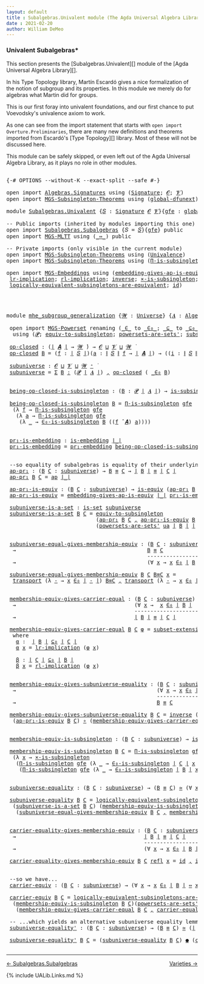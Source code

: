```yaml
---
layout: default
title : Subalgebras.Univalent module (The Agda Universal Algebra Library)
date : 2021-02-20
author: William DeMeo
---
```


### <a id="univalent-subalgebras">Univalent Subalgebras*</a>

This section presents the [Subalgebras.Univalent][] module of the [Agda Universal Algebra Library][].

In his Type Topology library, Martín Escardó gives a nice formalization of the notion of subgroup and its properties.  In this module we merely do for algebras what Martin did for groups.


This is our first foray into univalent foundations, and our first chance to put Voevodsky's univalence axiom to work.

As one can see from the import statement that starts with `open import Overture.Preliminaries`, there are many new definitions and theorems imported from Escardó's [Type Topology][] library.  Most of these will not be discussed here.

This module can be safely skipped, or even left out of the Agda Universal Algebra Library, as it plays no role in other modules.


<pre class="Agda">

<a id="994" class="Symbol">{-#</a> <a id="998" class="Keyword">OPTIONS</a> <a id="1006" class="Pragma">--without-K</a> <a id="1018" class="Pragma">--exact-split</a> <a id="1032" class="Pragma">--safe</a> <a id="1039" class="Symbol">#-}</a>

<a id="1044" class="Keyword">open</a> <a id="1049" class="Keyword">import</a> <a id="1056" href="Algebras.Signatures.html" class="Module">Algebras.Signatures</a> <a id="1076" class="Keyword">using</a> <a id="1082" class="Symbol">(</a><a id="1083" href="Algebras.Signatures.html#1239" class="Function">Signature</a><a id="1092" class="Symbol">;</a> <a id="1094" href="Overture.Preliminaries.html#6850" class="Generalizable">𝓞</a><a id="1095" class="Symbol">;</a> <a id="1097" href="Universes.html#262" class="Generalizable">𝓥</a><a id="1098" class="Symbol">)</a>
<a id="1100" class="Keyword">open</a> <a id="1105" class="Keyword">import</a> <a id="1112" href="MGS-Subsingleton-Theorems.html" class="Module">MGS-Subsingleton-Theorems</a> <a id="1138" class="Keyword">using</a> <a id="1144" class="Symbol">(</a><a id="1145" href="MGS-Subsingleton-Theorems.html#3468" class="Function">global-dfunext</a><a id="1159" class="Symbol">)</a>

<a id="1162" class="Keyword">module</a> <a id="1169" href="Subalgebras.Univalent.html" class="Module">Subalgebras.Univalent</a> <a id="1191" class="Symbol">{</a><a id="1192" href="Subalgebras.Univalent.html#1192" class="Bound">𝑆</a> <a id="1194" class="Symbol">:</a> <a id="1196" href="Algebras.Signatures.html#1239" class="Function">Signature</a> <a id="1206" href="Overture.Preliminaries.html#6850" class="Generalizable">𝓞</a> <a id="1208" href="Universes.html#262" class="Generalizable">𝓥</a><a id="1209" class="Symbol">}{</a><a id="1211" href="Subalgebras.Univalent.html#1211" class="Bound">gfe</a> <a id="1215" class="Symbol">:</a> <a id="1217" href="MGS-Subsingleton-Theorems.html#3468" class="Function">global-dfunext</a><a id="1231" class="Symbol">}</a> <a id="1233" class="Keyword">where</a>

<a id="1240" class="Comment">-- Public imports (inherited by modules importing this one)</a>
<a id="1300" class="Keyword">open</a> <a id="1305" class="Keyword">import</a> <a id="1312" href="Subalgebras.Subalgebras.html" class="Module">Subalgebras.Subalgebras</a> <a id="1336" class="Symbol">{</a><a id="1337" class="Argument">𝑆</a> <a id="1339" class="Symbol">=</a> <a id="1341" href="Subalgebras.Univalent.html#1192" class="Bound">𝑆</a><a id="1342" class="Symbol">}{</a><a id="1344" href="Subalgebras.Univalent.html#1211" class="Bound">gfe</a><a id="1347" class="Symbol">}</a> <a id="1349" class="Keyword">public</a>
<a id="1356" class="Keyword">open</a> <a id="1361" class="Keyword">import</a> <a id="1368" href="MGS-MLTT.html" class="Module">MGS-MLTT</a> <a id="1377" class="Keyword">using</a> <a id="1383" class="Symbol">(</a><a id="1384" href="MGS-MLTT.html#7080" class="Function Operator">_⇔_</a><a id="1387" class="Symbol">)</a> <a id="1389" class="Keyword">public</a>

<a id="1397" class="Comment">-- Private imports (only visible in the current module)</a>
<a id="1453" class="Keyword">open</a> <a id="1458" class="Keyword">import</a> <a id="1465" href="MGS-Subsingleton-Theorems.html" class="Module">MGS-Subsingleton-Theorems</a> <a id="1491" class="Keyword">using</a> <a id="1497" class="Symbol">(</a><a id="1498" href="MGS-Subsingleton-Theorems.html#2964" class="Function">Univalence</a><a id="1508" class="Symbol">)</a>
<a id="1510" class="Keyword">open</a> <a id="1515" class="Keyword">import</a> <a id="1522" href="MGS-Subsingleton-Theorems.html" class="Module">MGS-Subsingleton-Theorems</a> <a id="1548" class="Keyword">using</a> <a id="1554" class="Symbol">(</a><a id="1555" href="MGS-Subsingleton-Theorems.html#393" class="Function">Π-is-subsingleton</a><a id="1572" class="Symbol">)</a>

<a id="1575" class="Keyword">open</a> <a id="1580" class="Keyword">import</a> <a id="1587" href="MGS-Embeddings.html" class="Module">MGS-Embeddings</a> <a id="1602" class="Keyword">using</a> <a id="1608" class="Symbol">(</a><a id="1609" href="MGS-Embeddings.html#3808" class="Function">embedding-gives-ap-is-equiv</a><a id="1636" class="Symbol">;</a> <a id="1638" href="MGS-Embeddings.html#1089" class="Function">pr₁-embedding</a><a id="1651" class="Symbol">;</a>
 <a id="1654" href="MGS-MLTT.html#7133" class="Function">lr-implication</a><a id="1668" class="Symbol">;</a> <a id="1670" href="MGS-MLTT.html#7214" class="Function">rl-implication</a><a id="1684" class="Symbol">;</a> <a id="1686" href="MGS-Equivalences.html#979" class="Function">inverse</a><a id="1693" class="Symbol">;</a> <a id="1695" href="MGS-Solved-Exercises.html#6381" class="Function">×-is-subsingleton</a><a id="1712" class="Symbol">;</a> <a id="1714" href="MGS-Equivalences.html#5035" class="Function Operator">_≃_</a><a id="1717" class="Symbol">;</a> <a id="1719" href="MGS-Equivalences.html#6164" class="Function Operator">_●_</a><a id="1722" class="Symbol">;</a>
 <a id="1725" href="MGS-Solved-Exercises.html#5136" class="Function">logically-equivalent-subsingletons-are-equivalent</a><a id="1774" class="Symbol">;</a> <a id="1776" href="MGS-MLTT.html#3744" class="Function">id</a><a id="1778" class="Symbol">)</a>




<a id="1784" class="Keyword">module</a> <a id="mhe_subgroup_generalization"></a><a id="1791" href="Subalgebras.Univalent.html#1791" class="Module Operator">mhe_subgroup_generalization</a> <a id="1819" class="Symbol">{</a><a id="1820" href="Subalgebras.Univalent.html#1820" class="Bound">𝓦</a> <a id="1822" class="Symbol">:</a> <a id="1824" href="Agda.Primitive.html#423" class="Function">Universe</a><a id="1832" class="Symbol">}</a> <a id="1834" class="Symbol">{</a><a id="1835" href="Subalgebras.Univalent.html#1835" class="Bound">𝑨</a> <a id="1837" class="Symbol">:</a> <a id="1839" href="Algebras.Algebras.html#674" class="Function">Algebra</a> <a id="1847" href="Subalgebras.Univalent.html#1820" class="Bound">𝓦</a> <a id="1849" href="Subalgebras.Univalent.html#1192" class="Bound">𝑆</a><a id="1850" class="Symbol">}</a> <a id="1852" class="Symbol">(</a><a id="1853" href="Subalgebras.Univalent.html#1853" class="Bound">ua</a> <a id="1856" class="Symbol">:</a> <a id="1858" href="MGS-Subsingleton-Theorems.html#2964" class="Function">Univalence</a><a id="1868" class="Symbol">)</a> <a id="1870" class="Keyword">where</a>

 <a id="1878" class="Keyword">open</a> <a id="1883" class="Keyword">import</a> <a id="1890" href="MGS-Powerset.html" class="Module">MGS-Powerset</a> <a id="1903" class="Keyword">renaming</a> <a id="1912" class="Symbol">(</a><a id="1913" href="MGS-Powerset.html#4924" class="Function Operator">_∈_</a> <a id="1917" class="Symbol">to</a> <a id="_∈_"></a><a id="1920" href="Subalgebras.Univalent.html#1920" class="Function Operator">_∈₀_</a><a id="1924" class="Symbol">;</a> <a id="1926" href="MGS-Powerset.html#4976" class="Function Operator">_⊆_</a> <a id="1930" class="Symbol">to</a> <a id="_⊆_"></a><a id="1933" href="Subalgebras.Univalent.html#1933" class="Function Operator">_⊆₀_</a><a id="1937" class="Symbol">;</a> <a id="1939" href="MGS-Powerset.html#5040" class="Function">∈-is-subsingleton</a> <a id="1957" class="Symbol">to</a> <a id="∈-is-subsingleton"></a><a id="1960" href="Subalgebras.Univalent.html#1960" class="Function">∈₀-is-subsingleton</a><a id="1978" class="Symbol">)</a>
  <a id="1982" class="Keyword">using</a> <a id="1988" class="Symbol">(</a><a id="1989" href="MGS-Powerset.html#4551" class="Function">𝓟</a><a id="1990" class="Symbol">;</a> <a id="1992" href="MGS-Solved-Exercises.html#1652" class="Function">equiv-to-subsingleton</a><a id="2013" class="Symbol">;</a> <a id="2015" href="MGS-Powerset.html#4586" class="Function">powersets-are-sets&#39;</a><a id="2034" class="Symbol">;</a> <a id="2036" href="MGS-Powerset.html#6079" class="Function">subset-extensionality&#39;</a><a id="2058" class="Symbol">;</a> <a id="2060" href="MGS-Powerset.html#382" class="Function">propext</a><a id="2067" class="Symbol">;</a> <a id="2069" href="MGS-Powerset.html#2957" class="Function Operator">_holds</a><a id="2075" class="Symbol">;</a> <a id="2077" href="MGS-Powerset.html#2893" class="Function">Ω</a><a id="2078" class="Symbol">)</a>

 <a id="mhe_subgroup_generalization.op-closed"></a><a id="2082" href="Subalgebras.Univalent.html#2082" class="Function">op-closed</a> <a id="2092" class="Symbol">:</a> <a id="2094" class="Symbol">(</a><a id="2095" href="Overture.Preliminaries.html#12402" class="Function Operator">∣</a> <a id="2097" href="Subalgebras.Univalent.html#1835" class="Bound">𝑨</a> <a id="2099" href="Overture.Preliminaries.html#12402" class="Function Operator">∣</a> <a id="2101" class="Symbol">→</a> <a id="2103" href="Subalgebras.Univalent.html#1820" class="Bound">𝓦</a> <a id="2105" href="Universes.html#403" class="Function Operator">̇</a><a id="2106" class="Symbol">)</a> <a id="2108" class="Symbol">→</a> <a id="2110" href="Subalgebras.Univalent.html#1206" class="Bound">𝓞</a> <a id="2112" href="Agda.Primitive.html#636" class="Function Operator">⊔</a> <a id="2114" href="Subalgebras.Univalent.html#1208" class="Bound">𝓥</a> <a id="2116" href="Agda.Primitive.html#636" class="Function Operator">⊔</a> <a id="2118" href="Subalgebras.Univalent.html#1820" class="Bound">𝓦</a> <a id="2120" href="Universes.html#403" class="Function Operator">̇</a>
 <a id="2123" href="Subalgebras.Univalent.html#2082" class="Function">op-closed</a> <a id="2133" href="Subalgebras.Univalent.html#2133" class="Bound">B</a> <a id="2135" class="Symbol">=</a> <a id="2137" class="Symbol">(</a><a id="2138" href="Subalgebras.Univalent.html#2138" class="Bound">f</a> <a id="2140" class="Symbol">:</a> <a id="2142" href="Overture.Preliminaries.html#12402" class="Function Operator">∣</a> <a id="2144" href="Subalgebras.Univalent.html#1192" class="Bound">𝑆</a> <a id="2146" href="Overture.Preliminaries.html#12402" class="Function Operator">∣</a><a id="2147" class="Symbol">)(</a><a id="2149" href="Subalgebras.Univalent.html#2149" class="Bound">a</a> <a id="2151" class="Symbol">:</a> <a id="2153" href="Overture.Preliminaries.html#12454" class="Function Operator">∥</a> <a id="2155" href="Subalgebras.Univalent.html#1192" class="Bound">𝑆</a> <a id="2157" href="Overture.Preliminaries.html#12454" class="Function Operator">∥</a> <a id="2159" href="Subalgebras.Univalent.html#2138" class="Bound">f</a> <a id="2161" class="Symbol">→</a> <a id="2163" href="Overture.Preliminaries.html#12402" class="Function Operator">∣</a> <a id="2165" href="Subalgebras.Univalent.html#1835" class="Bound">𝑨</a> <a id="2167" href="Overture.Preliminaries.html#12402" class="Function Operator">∣</a><a id="2168" class="Symbol">)</a> <a id="2170" class="Symbol">→</a> <a id="2172" class="Symbol">((</a><a id="2174" href="Subalgebras.Univalent.html#2174" class="Bound">i</a> <a id="2176" class="Symbol">:</a> <a id="2178" href="Overture.Preliminaries.html#12454" class="Function Operator">∥</a> <a id="2180" href="Subalgebras.Univalent.html#1192" class="Bound">𝑆</a> <a id="2182" href="Overture.Preliminaries.html#12454" class="Function Operator">∥</a> <a id="2184" href="Subalgebras.Univalent.html#2138" class="Bound">f</a><a id="2185" class="Symbol">)</a> <a id="2187" class="Symbol">→</a> <a id="2189" href="Subalgebras.Univalent.html#2133" class="Bound">B</a> <a id="2191" class="Symbol">(</a><a id="2192" href="Subalgebras.Univalent.html#2149" class="Bound">a</a> <a id="2194" href="Subalgebras.Univalent.html#2174" class="Bound">i</a><a id="2195" class="Symbol">))</a> <a id="2198" class="Symbol">→</a> <a id="2200" href="Subalgebras.Univalent.html#2133" class="Bound">B</a> <a id="2202" class="Symbol">((</a><a id="2204" href="Subalgebras.Univalent.html#2138" class="Bound">f</a> <a id="2206" href="Algebras.Algebras.html#2989" class="Function Operator">̂</a> <a id="2208" href="Subalgebras.Univalent.html#1835" class="Bound">𝑨</a><a id="2209" class="Symbol">)</a> <a id="2211" href="Subalgebras.Univalent.html#2149" class="Bound">a</a><a id="2212" class="Symbol">)</a>

 <a id="mhe_subgroup_generalization.subuniverse"></a><a id="2216" href="Subalgebras.Univalent.html#2216" class="Function">subuniverse</a> <a id="2228" class="Symbol">:</a> <a id="2230" href="Subalgebras.Univalent.html#1206" class="Bound">𝓞</a> <a id="2232" href="Agda.Primitive.html#636" class="Function Operator">⊔</a> <a id="2234" href="Subalgebras.Univalent.html#1208" class="Bound">𝓥</a> <a id="2236" href="Agda.Primitive.html#636" class="Function Operator">⊔</a> <a id="2238" href="Subalgebras.Univalent.html#1820" class="Bound">𝓦</a> <a id="2240" href="Agda.Primitive.html#606" class="Function Operator">⁺</a> <a id="2242" href="Universes.html#403" class="Function Operator">̇</a>
 <a id="2245" href="Subalgebras.Univalent.html#2216" class="Function">subuniverse</a> <a id="2257" class="Symbol">=</a> <a id="2259" href="MGS-MLTT.html#3074" class="Function">Σ</a> <a id="2261" href="Subalgebras.Univalent.html#2261" class="Bound">B</a> <a id="2263" href="MGS-MLTT.html#3074" class="Function">꞉</a> <a id="2265" class="Symbol">(</a><a id="2266" href="MGS-Powerset.html#4551" class="Function">𝓟</a> <a id="2268" href="Overture.Preliminaries.html#12402" class="Function Operator">∣</a> <a id="2270" href="Subalgebras.Univalent.html#1835" class="Bound">𝑨</a> <a id="2272" href="Overture.Preliminaries.html#12402" class="Function Operator">∣</a><a id="2273" class="Symbol">)</a> <a id="2275" href="MGS-MLTT.html#3074" class="Function">,</a> <a id="2277" href="Subalgebras.Univalent.html#2082" class="Function">op-closed</a> <a id="2287" class="Symbol">(</a> <a id="2289" href="Subalgebras.Univalent.html#1920" class="Function Operator">_∈₀</a> <a id="2293" href="Subalgebras.Univalent.html#2261" class="Bound">B</a><a id="2294" class="Symbol">)</a>


 <a id="mhe_subgroup_generalization.being-op-closed-is-subsingleton"></a><a id="2299" href="Subalgebras.Univalent.html#2299" class="Function">being-op-closed-is-subsingleton</a> <a id="2331" class="Symbol">:</a> <a id="2333" class="Symbol">(</a><a id="2334" href="Subalgebras.Univalent.html#2334" class="Bound">B</a> <a id="2336" class="Symbol">:</a> <a id="2338" href="MGS-Powerset.html#4551" class="Function">𝓟</a> <a id="2340" href="Overture.Preliminaries.html#12402" class="Function Operator">∣</a> <a id="2342" href="Subalgebras.Univalent.html#1835" class="Bound">𝑨</a> <a id="2344" href="Overture.Preliminaries.html#12402" class="Function Operator">∣</a><a id="2345" class="Symbol">)</a> <a id="2347" class="Symbol">→</a> <a id="2349" href="MGS-Basic-UF.html#743" class="Function">is-subsingleton</a> <a id="2365" class="Symbol">(</a><a id="2366" href="Subalgebras.Univalent.html#2082" class="Function">op-closed</a> <a id="2376" class="Symbol">(</a> <a id="2378" href="Subalgebras.Univalent.html#1920" class="Function Operator">_∈₀</a> <a id="2382" href="Subalgebras.Univalent.html#2334" class="Bound">B</a> <a id="2384" class="Symbol">))</a>

 <a id="2389" href="Subalgebras.Univalent.html#2299" class="Function">being-op-closed-is-subsingleton</a> <a id="2421" href="Subalgebras.Univalent.html#2421" class="Bound">B</a> <a id="2423" class="Symbol">=</a> <a id="2425" href="MGS-Subsingleton-Theorems.html#393" class="Function">Π-is-subsingleton</a> <a id="2443" href="Subalgebras.Univalent.html#1211" class="Bound">gfe</a>
  <a id="2449" class="Symbol">(λ</a> <a id="2452" href="Subalgebras.Univalent.html#2452" class="Bound">f</a> <a id="2454" class="Symbol">→</a> <a id="2456" href="MGS-Subsingleton-Theorems.html#393" class="Function">Π-is-subsingleton</a> <a id="2474" href="Subalgebras.Univalent.html#1211" class="Bound">gfe</a>
   <a id="2481" class="Symbol">(λ</a> <a id="2484" href="Subalgebras.Univalent.html#2484" class="Bound">a</a> <a id="2486" class="Symbol">→</a> <a id="2488" href="MGS-Subsingleton-Theorems.html#393" class="Function">Π-is-subsingleton</a> <a id="2506" href="Subalgebras.Univalent.html#1211" class="Bound">gfe</a>
    <a id="2514" class="Symbol">(λ</a> <a id="2517" href="Subalgebras.Univalent.html#2517" class="Bound">_</a> <a id="2519" class="Symbol">→</a> <a id="2521" href="Subalgebras.Univalent.html#1960" class="Function">∈₀-is-subsingleton</a> <a id="2540" href="Subalgebras.Univalent.html#2421" class="Bound">B</a> <a id="2542" class="Symbol">((</a><a id="2544" href="Subalgebras.Univalent.html#2452" class="Bound">f</a> <a id="2546" href="Algebras.Algebras.html#2989" class="Function Operator">̂</a> <a id="2548" href="Subalgebras.Univalent.html#1835" class="Bound">𝑨</a><a id="2549" class="Symbol">)</a> <a id="2551" href="Subalgebras.Univalent.html#2484" class="Bound">a</a><a id="2552" class="Symbol">))))</a>


 <a id="mhe_subgroup_generalization.pr₁-is-embedding"></a><a id="2560" href="Subalgebras.Univalent.html#2560" class="Function">pr₁-is-embedding</a> <a id="2577" class="Symbol">:</a> <a id="2579" href="MGS-Embeddings.html#384" class="Function">is-embedding</a> <a id="2592" href="Overture.Preliminaries.html#12402" class="Function Operator">∣_∣</a>
 <a id="2597" href="Subalgebras.Univalent.html#2560" class="Function">pr₁-is-embedding</a> <a id="2614" class="Symbol">=</a> <a id="2616" href="MGS-Embeddings.html#1089" class="Function">pr₁-embedding</a> <a id="2630" href="Subalgebras.Univalent.html#2299" class="Function">being-op-closed-is-subsingleton</a>


 <a id="2665" class="Comment">--so equality of subalgebras is equality of their underlying subsets in the powerset:</a>
 <a id="mhe_subgroup_generalization.ap-pr₁"></a><a id="2752" href="Subalgebras.Univalent.html#2752" class="Function">ap-pr₁</a> <a id="2759" class="Symbol">:</a> <a id="2761" class="Symbol">(</a><a id="2762" href="Subalgebras.Univalent.html#2762" class="Bound">B</a> <a id="2764" href="Subalgebras.Univalent.html#2764" class="Bound">C</a> <a id="2766" class="Symbol">:</a> <a id="2768" href="Subalgebras.Univalent.html#2216" class="Function">subuniverse</a><a id="2779" class="Symbol">)</a> <a id="2781" class="Symbol">→</a> <a id="2783" href="Subalgebras.Univalent.html#2762" class="Bound">B</a> <a id="2785" href="Overture.Equality.html#2389" class="Datatype Operator">≡</a> <a id="2787" href="Subalgebras.Univalent.html#2764" class="Bound">C</a> <a id="2789" class="Symbol">→</a> <a id="2791" href="Overture.Preliminaries.html#12402" class="Function Operator">∣</a> <a id="2793" href="Subalgebras.Univalent.html#2762" class="Bound">B</a> <a id="2795" href="Overture.Preliminaries.html#12402" class="Function Operator">∣</a> <a id="2797" href="Overture.Equality.html#2389" class="Datatype Operator">≡</a> <a id="2799" href="Overture.Preliminaries.html#12402" class="Function Operator">∣</a> <a id="2801" href="Subalgebras.Univalent.html#2764" class="Bound">C</a> <a id="2803" href="Overture.Preliminaries.html#12402" class="Function Operator">∣</a>
 <a id="2806" href="Subalgebras.Univalent.html#2752" class="Function">ap-pr₁</a> <a id="2813" href="Subalgebras.Univalent.html#2813" class="Bound">B</a> <a id="2815" href="Subalgebras.Univalent.html#2815" class="Bound">C</a> <a id="2817" class="Symbol">=</a> <a id="2819" href="MGS-MLTT.html#6613" class="Function">ap</a> <a id="2822" href="Overture.Preliminaries.html#12402" class="Function Operator">∣_∣</a>

 <a id="mhe_subgroup_generalization.ap-pr₁-is-equiv"></a><a id="2828" href="Subalgebras.Univalent.html#2828" class="Function">ap-pr₁-is-equiv</a> <a id="2844" class="Symbol">:</a> <a id="2846" class="Symbol">(</a><a id="2847" href="Subalgebras.Univalent.html#2847" class="Bound">B</a> <a id="2849" href="Subalgebras.Univalent.html#2849" class="Bound">C</a> <a id="2851" class="Symbol">:</a> <a id="2853" href="Subalgebras.Univalent.html#2216" class="Function">subuniverse</a><a id="2864" class="Symbol">)</a> <a id="2866" class="Symbol">→</a> <a id="2868" href="MGS-Equivalences.html#868" class="Function">is-equiv</a> <a id="2877" class="Symbol">(</a><a id="2878" href="Subalgebras.Univalent.html#2752" class="Function">ap-pr₁</a> <a id="2885" href="Subalgebras.Univalent.html#2847" class="Bound">B</a> <a id="2887" href="Subalgebras.Univalent.html#2849" class="Bound">C</a><a id="2888" class="Symbol">)</a>
 <a id="2891" href="Subalgebras.Univalent.html#2828" class="Function">ap-pr₁-is-equiv</a> <a id="2907" class="Symbol">=</a> <a id="2909" href="MGS-Embeddings.html#3808" class="Function">embedding-gives-ap-is-equiv</a> <a id="2937" href="Overture.Preliminaries.html#12402" class="Function Operator">∣_∣</a> <a id="2941" href="Subalgebras.Univalent.html#2560" class="Function">pr₁-is-embedding</a>

 <a id="mhe_subgroup_generalization.subuniverse-is-a-set"></a><a id="2960" href="Subalgebras.Univalent.html#2960" class="Function">subuniverse-is-a-set</a> <a id="2981" class="Symbol">:</a> <a id="2983" href="MGS-Basic-UF.html#1929" class="Function">is-set</a> <a id="2990" href="Subalgebras.Univalent.html#2216" class="Function">subuniverse</a>
 <a id="3003" href="Subalgebras.Univalent.html#2960" class="Function">subuniverse-is-a-set</a> <a id="3024" href="Subalgebras.Univalent.html#3024" class="Bound">B</a> <a id="3026" href="Subalgebras.Univalent.html#3026" class="Bound">C</a> <a id="3028" class="Symbol">=</a> <a id="3030" href="MGS-Solved-Exercises.html#1652" class="Function">equiv-to-subsingleton</a>
                            <a id="3080" class="Symbol">(</a><a id="3081" href="Subalgebras.Univalent.html#2752" class="Function">ap-pr₁</a> <a id="3088" href="Subalgebras.Univalent.html#3024" class="Bound">B</a> <a id="3090" href="Subalgebras.Univalent.html#3026" class="Bound">C</a> <a id="3092" href="Overture.Preliminaries.html#11706" class="InductiveConstructor Operator">,</a> <a id="3094" href="Subalgebras.Univalent.html#2828" class="Function">ap-pr₁-is-equiv</a> <a id="3110" href="Subalgebras.Univalent.html#3024" class="Bound">B</a> <a id="3112" href="Subalgebras.Univalent.html#3026" class="Bound">C</a><a id="3113" class="Symbol">)</a>
                            <a id="3143" class="Symbol">(</a><a id="3144" href="MGS-Powerset.html#4586" class="Function">powersets-are-sets&#39;</a> <a id="3164" href="Subalgebras.Univalent.html#1853" class="Bound">ua</a> <a id="3167" href="Overture.Preliminaries.html#12402" class="Function Operator">∣</a> <a id="3169" href="Subalgebras.Univalent.html#3024" class="Bound">B</a> <a id="3171" href="Overture.Preliminaries.html#12402" class="Function Operator">∣</a> <a id="3173" href="Overture.Preliminaries.html#12402" class="Function Operator">∣</a> <a id="3175" href="Subalgebras.Univalent.html#3026" class="Bound">C</a> <a id="3177" href="Overture.Preliminaries.html#12402" class="Function Operator">∣</a><a id="3178" class="Symbol">)</a>


 <a id="mhe_subgroup_generalization.subuniverse-equal-gives-membership-equiv"></a><a id="3183" href="Subalgebras.Univalent.html#3183" class="Function">subuniverse-equal-gives-membership-equiv</a> <a id="3224" class="Symbol">:</a> <a id="3226" class="Symbol">(</a><a id="3227" href="Subalgebras.Univalent.html#3227" class="Bound">B</a> <a id="3229" href="Subalgebras.Univalent.html#3229" class="Bound">C</a> <a id="3231" class="Symbol">:</a> <a id="3233" href="Subalgebras.Univalent.html#2216" class="Function">subuniverse</a><a id="3244" class="Symbol">)</a>
  <a id="3248" class="Symbol">→</a>                                         <a id="3290" href="Subalgebras.Univalent.html#3227" class="Bound">B</a> <a id="3292" href="Overture.Equality.html#2389" class="Datatype Operator">≡</a> <a id="3294" href="Subalgebras.Univalent.html#3229" class="Bound">C</a>
                                            <a id="3340" class="Comment">---------------------</a>
  <a id="3364" class="Symbol">→</a>                                         <a id="3406" class="Symbol">(∀</a> <a id="3409" href="Subalgebras.Univalent.html#3409" class="Bound">x</a> <a id="3411" class="Symbol">→</a> <a id="3413" href="Subalgebras.Univalent.html#3409" class="Bound">x</a> <a id="3415" href="Subalgebras.Univalent.html#1920" class="Function Operator">∈₀</a> <a id="3418" href="Overture.Preliminaries.html#12402" class="Function Operator">∣</a> <a id="3420" href="Subalgebras.Univalent.html#3227" class="Bound">B</a> <a id="3422" href="Overture.Preliminaries.html#12402" class="Function Operator">∣</a> <a id="3424" href="MGS-MLTT.html#7080" class="Function Operator">⇔</a> <a id="3426" href="Subalgebras.Univalent.html#3409" class="Bound">x</a> <a id="3428" href="Subalgebras.Univalent.html#1920" class="Function Operator">∈₀</a> <a id="3431" href="Overture.Preliminaries.html#12402" class="Function Operator">∣</a> <a id="3433" href="Subalgebras.Univalent.html#3229" class="Bound">C</a> <a id="3435" href="Overture.Preliminaries.html#12402" class="Function Operator">∣</a><a id="3436" class="Symbol">)</a>

 <a id="3440" href="Subalgebras.Univalent.html#3183" class="Function">subuniverse-equal-gives-membership-equiv</a> <a id="3481" href="Subalgebras.Univalent.html#3481" class="Bound">B</a> <a id="3483" href="Subalgebras.Univalent.html#3483" class="Bound">C</a> <a id="3485" href="Subalgebras.Univalent.html#3485" class="Bound">B≡C</a> <a id="3489" href="Subalgebras.Univalent.html#3489" class="Bound">x</a> <a id="3491" class="Symbol">=</a>
  <a id="3495" href="MGS-MLTT.html#4946" class="Function">transport</a> <a id="3505" class="Symbol">(λ</a> <a id="3508" href="Subalgebras.Univalent.html#3508" class="Bound">-</a> <a id="3510" class="Symbol">→</a> <a id="3512" href="Subalgebras.Univalent.html#3489" class="Bound">x</a> <a id="3514" href="Subalgebras.Univalent.html#1920" class="Function Operator">∈₀</a> <a id="3517" href="Overture.Preliminaries.html#12402" class="Function Operator">∣</a> <a id="3519" href="Subalgebras.Univalent.html#3508" class="Bound">-</a> <a id="3521" href="Overture.Preliminaries.html#12402" class="Function Operator">∣</a><a id="3522" class="Symbol">)</a> <a id="3524" href="Subalgebras.Univalent.html#3485" class="Bound">B≡C</a> <a id="3528" href="Overture.Preliminaries.html#11706" class="InductiveConstructor Operator">,</a> <a id="3530" href="MGS-MLTT.html#4946" class="Function">transport</a> <a id="3540" class="Symbol">(λ</a> <a id="3543" href="Subalgebras.Univalent.html#3543" class="Bound">-</a> <a id="3545" class="Symbol">→</a> <a id="3547" href="Subalgebras.Univalent.html#3489" class="Bound">x</a> <a id="3549" href="Subalgebras.Univalent.html#1920" class="Function Operator">∈₀</a> <a id="3552" href="Overture.Preliminaries.html#12402" class="Function Operator">∣</a> <a id="3554" href="Subalgebras.Univalent.html#3543" class="Bound">-</a> <a id="3556" href="Overture.Preliminaries.html#12402" class="Function Operator">∣</a> <a id="3558" class="Symbol">)</a> <a id="3560" class="Symbol">(</a> <a id="3562" href="Subalgebras.Univalent.html#3485" class="Bound">B≡C</a> <a id="3566" href="MGS-MLTT.html#6125" class="Function Operator">⁻¹</a> <a id="3569" class="Symbol">)</a>


 <a id="mhe_subgroup_generalization.membership-equiv-gives-carrier-equal"></a><a id="3574" href="Subalgebras.Univalent.html#3574" class="Function">membership-equiv-gives-carrier-equal</a> <a id="3611" class="Symbol">:</a> <a id="3613" class="Symbol">(</a><a id="3614" href="Subalgebras.Univalent.html#3614" class="Bound">B</a> <a id="3616" href="Subalgebras.Univalent.html#3616" class="Bound">C</a> <a id="3618" class="Symbol">:</a> <a id="3620" href="Subalgebras.Univalent.html#2216" class="Function">subuniverse</a><a id="3631" class="Symbol">)</a>
  <a id="3635" class="Symbol">→</a>                                     <a id="3673" class="Symbol">(∀</a> <a id="3676" href="Subalgebras.Univalent.html#3676" class="Bound">x</a> <a id="3678" class="Symbol">→</a>  <a id="3681" href="Subalgebras.Univalent.html#3676" class="Bound">x</a> <a id="3683" href="Subalgebras.Univalent.html#1920" class="Function Operator">∈₀</a> <a id="3686" href="Overture.Preliminaries.html#12402" class="Function Operator">∣</a> <a id="3688" href="Subalgebras.Univalent.html#3614" class="Bound">B</a> <a id="3690" href="Overture.Preliminaries.html#12402" class="Function Operator">∣</a>  <a id="3693" href="MGS-MLTT.html#7080" class="Function Operator">⇔</a>  <a id="3696" href="Subalgebras.Univalent.html#3676" class="Bound">x</a> <a id="3698" href="Subalgebras.Univalent.html#1920" class="Function Operator">∈₀</a> <a id="3701" href="Overture.Preliminaries.html#12402" class="Function Operator">∣</a> <a id="3703" href="Subalgebras.Univalent.html#3616" class="Bound">C</a> <a id="3705" href="Overture.Preliminaries.html#12402" class="Function Operator">∣</a><a id="3706" class="Symbol">)</a>
                                        <a id="3748" class="Comment">--------------------------------</a>
  <a id="3783" class="Symbol">→</a>                                     <a id="3821" href="Overture.Preliminaries.html#12402" class="Function Operator">∣</a> <a id="3823" href="Subalgebras.Univalent.html#3614" class="Bound">B</a> <a id="3825" href="Overture.Preliminaries.html#12402" class="Function Operator">∣</a> <a id="3827" href="Overture.Equality.html#2389" class="Datatype Operator">≡</a> <a id="3829" href="Overture.Preliminaries.html#12402" class="Function Operator">∣</a> <a id="3831" href="Subalgebras.Univalent.html#3616" class="Bound">C</a> <a id="3833" href="Overture.Preliminaries.html#12402" class="Function Operator">∣</a>

 <a id="3837" href="Subalgebras.Univalent.html#3574" class="Function">membership-equiv-gives-carrier-equal</a> <a id="3874" href="Subalgebras.Univalent.html#3874" class="Bound">B</a> <a id="3876" href="Subalgebras.Univalent.html#3876" class="Bound">C</a> <a id="3878" href="Subalgebras.Univalent.html#3878" class="Bound">φ</a> <a id="3880" class="Symbol">=</a> <a id="3882" href="MGS-Powerset.html#6079" class="Function">subset-extensionality&#39;</a> <a id="3905" href="Subalgebras.Univalent.html#1853" class="Bound">ua</a> <a id="3908" href="Subalgebras.Univalent.html#3923" class="Function">α</a> <a id="3910" href="Subalgebras.Univalent.html#3977" class="Function">β</a>
  <a id="3914" class="Keyword">where</a>
   <a id="3923" href="Subalgebras.Univalent.html#3923" class="Function">α</a> <a id="3925" class="Symbol">:</a>  <a id="3928" href="Overture.Preliminaries.html#12402" class="Function Operator">∣</a> <a id="3930" href="Subalgebras.Univalent.html#3874" class="Bound">B</a> <a id="3932" href="Overture.Preliminaries.html#12402" class="Function Operator">∣</a> <a id="3934" href="Subalgebras.Univalent.html#1933" class="Function Operator">⊆₀</a> <a id="3937" href="Overture.Preliminaries.html#12402" class="Function Operator">∣</a> <a id="3939" href="Subalgebras.Univalent.html#3876" class="Bound">C</a> <a id="3941" href="Overture.Preliminaries.html#12402" class="Function Operator">∣</a>
   <a id="3946" href="Subalgebras.Univalent.html#3923" class="Function">α</a> <a id="3948" href="Subalgebras.Univalent.html#3948" class="Bound">x</a> <a id="3950" class="Symbol">=</a> <a id="3952" href="MGS-MLTT.html#7133" class="Function">lr-implication</a> <a id="3967" class="Symbol">(</a><a id="3968" href="Subalgebras.Univalent.html#3878" class="Bound">φ</a> <a id="3970" href="Subalgebras.Univalent.html#3948" class="Bound">x</a><a id="3971" class="Symbol">)</a>

   <a id="3977" href="Subalgebras.Univalent.html#3977" class="Function">β</a> <a id="3979" class="Symbol">:</a> <a id="3981" href="Overture.Preliminaries.html#12402" class="Function Operator">∣</a> <a id="3983" href="Subalgebras.Univalent.html#3876" class="Bound">C</a> <a id="3985" href="Overture.Preliminaries.html#12402" class="Function Operator">∣</a> <a id="3987" href="Subalgebras.Univalent.html#1933" class="Function Operator">⊆₀</a> <a id="3990" href="Overture.Preliminaries.html#12402" class="Function Operator">∣</a> <a id="3992" href="Subalgebras.Univalent.html#3874" class="Bound">B</a> <a id="3994" href="Overture.Preliminaries.html#12402" class="Function Operator">∣</a>
   <a id="3999" href="Subalgebras.Univalent.html#3977" class="Function">β</a> <a id="4001" href="Subalgebras.Univalent.html#4001" class="Bound">x</a> <a id="4003" class="Symbol">=</a> <a id="4005" href="MGS-MLTT.html#7214" class="Function">rl-implication</a> <a id="4020" class="Symbol">(</a><a id="4021" href="Subalgebras.Univalent.html#3878" class="Bound">φ</a> <a id="4023" href="Subalgebras.Univalent.html#4001" class="Bound">x</a><a id="4024" class="Symbol">)</a>


 <a id="mhe_subgroup_generalization.membership-equiv-gives-subuniverse-equality"></a><a id="4029" href="Subalgebras.Univalent.html#4029" class="Function">membership-equiv-gives-subuniverse-equality</a> <a id="4073" class="Symbol">:</a> <a id="4075" class="Symbol">(</a><a id="4076" href="Subalgebras.Univalent.html#4076" class="Bound">B</a> <a id="4078" href="Subalgebras.Univalent.html#4078" class="Bound">C</a> <a id="4080" class="Symbol">:</a> <a id="4082" href="Subalgebras.Univalent.html#2216" class="Function">subuniverse</a><a id="4093" class="Symbol">)</a>
  <a id="4097" class="Symbol">→</a>                                            <a id="4142" class="Symbol">(∀</a> <a id="4145" href="Subalgebras.Univalent.html#4145" class="Bound">x</a> <a id="4147" class="Symbol">→</a> <a id="4149" href="Subalgebras.Univalent.html#4145" class="Bound">x</a> <a id="4151" href="Subalgebras.Univalent.html#1920" class="Function Operator">∈₀</a> <a id="4154" href="Overture.Preliminaries.html#12402" class="Function Operator">∣</a> <a id="4156" href="Subalgebras.Univalent.html#4076" class="Bound">B</a> <a id="4158" href="Overture.Preliminaries.html#12402" class="Function Operator">∣</a> <a id="4160" href="MGS-MLTT.html#7080" class="Function Operator">⇔</a> <a id="4162" href="Subalgebras.Univalent.html#4145" class="Bound">x</a> <a id="4164" href="Subalgebras.Univalent.html#1920" class="Function Operator">∈₀</a> <a id="4167" href="Overture.Preliminaries.html#12402" class="Function Operator">∣</a> <a id="4169" href="Subalgebras.Univalent.html#4078" class="Bound">C</a> <a id="4171" href="Overture.Preliminaries.html#12402" class="Function Operator">∣</a><a id="4172" class="Symbol">)</a>
                                               <a id="4221" class="Comment">-----------------------------</a>
  <a id="4253" class="Symbol">→</a>                                            <a id="4298" href="Subalgebras.Univalent.html#4076" class="Bound">B</a> <a id="4300" href="Overture.Equality.html#2389" class="Datatype Operator">≡</a> <a id="4302" href="Subalgebras.Univalent.html#4078" class="Bound">C</a>

 <a id="4306" href="Subalgebras.Univalent.html#4029" class="Function">membership-equiv-gives-subuniverse-equality</a> <a id="4350" href="Subalgebras.Univalent.html#4350" class="Bound">B</a> <a id="4352" href="Subalgebras.Univalent.html#4352" class="Bound">C</a> <a id="4354" class="Symbol">=</a> <a id="4356" href="MGS-Equivalences.html#979" class="Function">inverse</a> <a id="4364" class="Symbol">(</a><a id="4365" href="Subalgebras.Univalent.html#2752" class="Function">ap-pr₁</a> <a id="4372" href="Subalgebras.Univalent.html#4350" class="Bound">B</a> <a id="4374" href="Subalgebras.Univalent.html#4352" class="Bound">C</a><a id="4375" class="Symbol">)</a>
  <a id="4379" class="Symbol">(</a><a id="4380" href="Subalgebras.Univalent.html#2828" class="Function">ap-pr₁-is-equiv</a> <a id="4396" href="Subalgebras.Univalent.html#4350" class="Bound">B</a> <a id="4398" href="Subalgebras.Univalent.html#4352" class="Bound">C</a><a id="4399" class="Symbol">)</a> <a id="4401" href="MGS-MLTT.html#3813" class="Function Operator">∘</a> <a id="4403" class="Symbol">(</a><a id="4404" href="Subalgebras.Univalent.html#3574" class="Function">membership-equiv-gives-carrier-equal</a> <a id="4441" href="Subalgebras.Univalent.html#4350" class="Bound">B</a> <a id="4443" href="Subalgebras.Univalent.html#4352" class="Bound">C</a><a id="4444" class="Symbol">)</a>


 <a id="mhe_subgroup_generalization.membership-equiv-is-subsingleton"></a><a id="4449" href="Subalgebras.Univalent.html#4449" class="Function">membership-equiv-is-subsingleton</a> <a id="4482" class="Symbol">:</a> <a id="4484" class="Symbol">(</a><a id="4485" href="Subalgebras.Univalent.html#4485" class="Bound">B</a> <a id="4487" href="Subalgebras.Univalent.html#4487" class="Bound">C</a> <a id="4489" class="Symbol">:</a> <a id="4491" href="Subalgebras.Univalent.html#2216" class="Function">subuniverse</a><a id="4502" class="Symbol">)</a> <a id="4504" class="Symbol">→</a> <a id="4506" href="MGS-Basic-UF.html#743" class="Function">is-subsingleton</a> <a id="4522" class="Symbol">(∀</a> <a id="4525" href="Subalgebras.Univalent.html#4525" class="Bound">x</a> <a id="4527" class="Symbol">→</a> <a id="4529" href="Subalgebras.Univalent.html#4525" class="Bound">x</a> <a id="4531" href="Subalgebras.Univalent.html#1920" class="Function Operator">∈₀</a> <a id="4534" href="Overture.Preliminaries.html#12402" class="Function Operator">∣</a> <a id="4536" href="Subalgebras.Univalent.html#4485" class="Bound">B</a> <a id="4538" href="Overture.Preliminaries.html#12402" class="Function Operator">∣</a> <a id="4540" href="MGS-MLTT.html#7080" class="Function Operator">⇔</a> <a id="4542" href="Subalgebras.Univalent.html#4525" class="Bound">x</a> <a id="4544" href="Subalgebras.Univalent.html#1920" class="Function Operator">∈₀</a> <a id="4547" href="Overture.Preliminaries.html#12402" class="Function Operator">∣</a> <a id="4549" href="Subalgebras.Univalent.html#4487" class="Bound">C</a> <a id="4551" href="Overture.Preliminaries.html#12402" class="Function Operator">∣</a><a id="4552" class="Symbol">)</a>

 <a id="4556" href="Subalgebras.Univalent.html#4449" class="Function">membership-equiv-is-subsingleton</a> <a id="4589" href="Subalgebras.Univalent.html#4589" class="Bound">B</a> <a id="4591" href="Subalgebras.Univalent.html#4591" class="Bound">C</a> <a id="4593" class="Symbol">=</a> <a id="4595" href="MGS-Subsingleton-Theorems.html#393" class="Function">Π-is-subsingleton</a> <a id="4613" href="Subalgebras.Univalent.html#1211" class="Bound">gfe</a>
  <a id="4619" class="Symbol">(λ</a> <a id="4622" href="Subalgebras.Univalent.html#4622" class="Bound">x</a> <a id="4624" class="Symbol">→</a> <a id="4626" href="MGS-Solved-Exercises.html#6381" class="Function">×-is-subsingleton</a>
   <a id="4647" class="Symbol">(</a><a id="4648" href="MGS-Subsingleton-Theorems.html#393" class="Function">Π-is-subsingleton</a> <a id="4666" href="Subalgebras.Univalent.html#1211" class="Bound">gfe</a> <a id="4670" class="Symbol">(λ</a> <a id="4673" href="Subalgebras.Univalent.html#4673" class="Bound">_</a> <a id="4675" class="Symbol">→</a> <a id="4677" href="Subalgebras.Univalent.html#1960" class="Function">∈₀-is-subsingleton</a> <a id="4696" href="Overture.Preliminaries.html#12402" class="Function Operator">∣</a> <a id="4698" href="Subalgebras.Univalent.html#4591" class="Bound">C</a> <a id="4700" href="Overture.Preliminaries.html#12402" class="Function Operator">∣</a> <a id="4702" href="Subalgebras.Univalent.html#4622" class="Bound">x</a> <a id="4704" class="Symbol">))</a>
    <a id="4711" class="Symbol">(</a><a id="4712" href="MGS-Subsingleton-Theorems.html#393" class="Function">Π-is-subsingleton</a> <a id="4730" href="Subalgebras.Univalent.html#1211" class="Bound">gfe</a> <a id="4734" class="Symbol">(λ</a> <a id="4737" href="Subalgebras.Univalent.html#4737" class="Bound">_</a> <a id="4739" class="Symbol">→</a> <a id="4741" href="Subalgebras.Univalent.html#1960" class="Function">∈₀-is-subsingleton</a> <a id="4760" href="Overture.Preliminaries.html#12402" class="Function Operator">∣</a> <a id="4762" href="Subalgebras.Univalent.html#4589" class="Bound">B</a> <a id="4764" href="Overture.Preliminaries.html#12402" class="Function Operator">∣</a> <a id="4766" href="Subalgebras.Univalent.html#4622" class="Bound">x</a> <a id="4768" class="Symbol">)))</a>


 <a id="mhe_subgroup_generalization.subuniverse-equality"></a><a id="4775" href="Subalgebras.Univalent.html#4775" class="Function">subuniverse-equality</a> <a id="4796" class="Symbol">:</a> <a id="4798" class="Symbol">(</a><a id="4799" href="Subalgebras.Univalent.html#4799" class="Bound">B</a> <a id="4801" href="Subalgebras.Univalent.html#4801" class="Bound">C</a> <a id="4803" class="Symbol">:</a> <a id="4805" href="Subalgebras.Univalent.html#2216" class="Function">subuniverse</a><a id="4816" class="Symbol">)</a> <a id="4818" class="Symbol">→</a> <a id="4820" class="Symbol">(</a><a id="4821" href="Subalgebras.Univalent.html#4799" class="Bound">B</a> <a id="4823" href="Overture.Equality.html#2389" class="Datatype Operator">≡</a> <a id="4825" href="Subalgebras.Univalent.html#4801" class="Bound">C</a><a id="4826" class="Symbol">)</a> <a id="4828" href="MGS-Equivalences.html#5035" class="Function Operator">≃</a> <a id="4830" class="Symbol">(∀</a> <a id="4833" href="Subalgebras.Univalent.html#4833" class="Bound">x</a> <a id="4835" class="Symbol">→</a> <a id="4837" class="Symbol">(</a><a id="4838" href="Subalgebras.Univalent.html#4833" class="Bound">x</a> <a id="4840" href="Subalgebras.Univalent.html#1920" class="Function Operator">∈₀</a> <a id="4843" href="Overture.Preliminaries.html#12402" class="Function Operator">∣</a> <a id="4845" href="Subalgebras.Univalent.html#4799" class="Bound">B</a> <a id="4847" href="Overture.Preliminaries.html#12402" class="Function Operator">∣</a><a id="4848" class="Symbol">)</a> <a id="4850" href="MGS-MLTT.html#7080" class="Function Operator">⇔</a> <a id="4852" class="Symbol">(</a><a id="4853" href="Subalgebras.Univalent.html#4833" class="Bound">x</a> <a id="4855" href="Subalgebras.Univalent.html#1920" class="Function Operator">∈₀</a> <a id="4858" href="Overture.Preliminaries.html#12402" class="Function Operator">∣</a> <a id="4860" href="Subalgebras.Univalent.html#4801" class="Bound">C</a> <a id="4862" href="Overture.Preliminaries.html#12402" class="Function Operator">∣</a><a id="4863" class="Symbol">))</a>

 <a id="4868" href="Subalgebras.Univalent.html#4775" class="Function">subuniverse-equality</a> <a id="4889" href="Subalgebras.Univalent.html#4889" class="Bound">B</a> <a id="4891" href="Subalgebras.Univalent.html#4891" class="Bound">C</a> <a id="4893" class="Symbol">=</a> <a id="4895" href="MGS-Solved-Exercises.html#5136" class="Function">logically-equivalent-subsingletons-are-equivalent</a> <a id="4945" class="Symbol">_</a> <a id="4947" class="Symbol">_</a>
  <a id="4951" class="Symbol">(</a><a id="4952" href="Subalgebras.Univalent.html#2960" class="Function">subuniverse-is-a-set</a> <a id="4973" href="Subalgebras.Univalent.html#4889" class="Bound">B</a> <a id="4975" href="Subalgebras.Univalent.html#4891" class="Bound">C</a><a id="4976" class="Symbol">)</a> <a id="4978" class="Symbol">(</a><a id="4979" href="Subalgebras.Univalent.html#4449" class="Function">membership-equiv-is-subsingleton</a> <a id="5012" href="Subalgebras.Univalent.html#4889" class="Bound">B</a> <a id="5014" href="Subalgebras.Univalent.html#4891" class="Bound">C</a><a id="5015" class="Symbol">)</a>
   <a id="5020" class="Symbol">(</a><a id="5021" href="Subalgebras.Univalent.html#3183" class="Function">subuniverse-equal-gives-membership-equiv</a> <a id="5062" href="Subalgebras.Univalent.html#4889" class="Bound">B</a> <a id="5064" href="Subalgebras.Univalent.html#4891" class="Bound">C</a> <a id="5066" href="Overture.Preliminaries.html#11706" class="InductiveConstructor Operator">,</a> <a id="5068" href="Subalgebras.Univalent.html#4029" class="Function">membership-equiv-gives-subuniverse-equality</a> <a id="5112" href="Subalgebras.Univalent.html#4889" class="Bound">B</a> <a id="5114" href="Subalgebras.Univalent.html#4891" class="Bound">C</a><a id="5115" class="Symbol">)</a>


 <a id="mhe_subgroup_generalization.carrier-equality-gives-membership-equiv"></a><a id="5120" href="Subalgebras.Univalent.html#5120" class="Function">carrier-equality-gives-membership-equiv</a> <a id="5160" class="Symbol">:</a> <a id="5162" class="Symbol">(</a><a id="5163" href="Subalgebras.Univalent.html#5163" class="Bound">B</a> <a id="5165" href="Subalgebras.Univalent.html#5165" class="Bound">C</a> <a id="5167" class="Symbol">:</a> <a id="5169" href="Subalgebras.Univalent.html#2216" class="Function">subuniverse</a><a id="5180" class="Symbol">)</a>
  <a id="5184" class="Symbol">→</a>                                        <a id="5225" href="Overture.Preliminaries.html#12402" class="Function Operator">∣</a> <a id="5227" href="Subalgebras.Univalent.html#5163" class="Bound">B</a> <a id="5229" href="Overture.Preliminaries.html#12402" class="Function Operator">∣</a> <a id="5231" href="Overture.Equality.html#2389" class="Datatype Operator">≡</a> <a id="5233" href="Overture.Preliminaries.html#12402" class="Function Operator">∣</a> <a id="5235" href="Subalgebras.Univalent.html#5165" class="Bound">C</a> <a id="5237" href="Overture.Preliminaries.html#12402" class="Function Operator">∣</a>
                                           <a id="5282" class="Comment">-------------------------------</a>
  <a id="5316" class="Symbol">→</a>                                        <a id="5357" class="Symbol">(∀</a> <a id="5360" href="Subalgebras.Univalent.html#5360" class="Bound">x</a> <a id="5362" class="Symbol">→</a> <a id="5364" href="Subalgebras.Univalent.html#5360" class="Bound">x</a> <a id="5366" href="Subalgebras.Univalent.html#1920" class="Function Operator">∈₀</a> <a id="5369" href="Overture.Preliminaries.html#12402" class="Function Operator">∣</a> <a id="5371" href="Subalgebras.Univalent.html#5163" class="Bound">B</a> <a id="5373" href="Overture.Preliminaries.html#12402" class="Function Operator">∣</a>  <a id="5376" href="MGS-MLTT.html#7080" class="Function Operator">⇔</a>  <a id="5379" href="Subalgebras.Univalent.html#5360" class="Bound">x</a> <a id="5381" href="Subalgebras.Univalent.html#1920" class="Function Operator">∈₀</a> <a id="5384" href="Overture.Preliminaries.html#12402" class="Function Operator">∣</a> <a id="5386" href="Subalgebras.Univalent.html#5165" class="Bound">C</a> <a id="5388" href="Overture.Preliminaries.html#12402" class="Function Operator">∣</a><a id="5389" class="Symbol">)</a>

 <a id="5393" href="Subalgebras.Univalent.html#5120" class="Function">carrier-equality-gives-membership-equiv</a> <a id="5433" href="Subalgebras.Univalent.html#5433" class="Bound">B</a> <a id="5435" href="Subalgebras.Univalent.html#5435" class="Bound">C</a> <a id="5437" href="Identity-Type.html#162" class="InductiveConstructor">refl</a> <a id="5442" href="Subalgebras.Univalent.html#5442" class="Bound">x</a> <a id="5444" class="Symbol">=</a> <a id="5446" href="MGS-MLTT.html#3744" class="Function">id</a> <a id="5449" href="Overture.Preliminaries.html#11706" class="InductiveConstructor Operator">,</a> <a id="5451" href="MGS-MLTT.html#3744" class="Function">id</a>


 <a id="5457" class="Comment">--so we have...</a>
 <a id="mhe_subgroup_generalization.carrier-equiv"></a><a id="5474" href="Subalgebras.Univalent.html#5474" class="Function">carrier-equiv</a> <a id="5488" class="Symbol">:</a> <a id="5490" class="Symbol">(</a><a id="5491" href="Subalgebras.Univalent.html#5491" class="Bound">B</a> <a id="5493" href="Subalgebras.Univalent.html#5493" class="Bound">C</a> <a id="5495" class="Symbol">:</a> <a id="5497" href="Subalgebras.Univalent.html#2216" class="Function">subuniverse</a><a id="5508" class="Symbol">)</a> <a id="5510" class="Symbol">→</a> <a id="5512" class="Symbol">(∀</a> <a id="5515" href="Subalgebras.Univalent.html#5515" class="Bound">x</a> <a id="5517" class="Symbol">→</a> <a id="5519" href="Subalgebras.Univalent.html#5515" class="Bound">x</a> <a id="5521" href="Subalgebras.Univalent.html#1920" class="Function Operator">∈₀</a> <a id="5524" href="Overture.Preliminaries.html#12402" class="Function Operator">∣</a> <a id="5526" href="Subalgebras.Univalent.html#5491" class="Bound">B</a> <a id="5528" href="Overture.Preliminaries.html#12402" class="Function Operator">∣</a> <a id="5530" href="MGS-MLTT.html#7080" class="Function Operator">⇔</a> <a id="5532" href="Subalgebras.Univalent.html#5515" class="Bound">x</a> <a id="5534" href="Subalgebras.Univalent.html#1920" class="Function Operator">∈₀</a> <a id="5537" href="Overture.Preliminaries.html#12402" class="Function Operator">∣</a> <a id="5539" href="Subalgebras.Univalent.html#5493" class="Bound">C</a> <a id="5541" href="Overture.Preliminaries.html#12402" class="Function Operator">∣</a><a id="5542" class="Symbol">)</a> <a id="5544" href="MGS-Equivalences.html#5035" class="Function Operator">≃</a> <a id="5546" class="Symbol">(</a><a id="5547" href="Overture.Preliminaries.html#12402" class="Function Operator">∣</a> <a id="5549" href="Subalgebras.Univalent.html#5491" class="Bound">B</a> <a id="5551" href="Overture.Preliminaries.html#12402" class="Function Operator">∣</a> <a id="5553" href="Overture.Equality.html#2389" class="Datatype Operator">≡</a> <a id="5555" href="Overture.Preliminaries.html#12402" class="Function Operator">∣</a> <a id="5557" href="Subalgebras.Univalent.html#5493" class="Bound">C</a> <a id="5559" href="Overture.Preliminaries.html#12402" class="Function Operator">∣</a><a id="5560" class="Symbol">)</a>

 <a id="5564" href="Subalgebras.Univalent.html#5474" class="Function">carrier-equiv</a> <a id="5578" href="Subalgebras.Univalent.html#5578" class="Bound">B</a> <a id="5580" href="Subalgebras.Univalent.html#5580" class="Bound">C</a> <a id="5582" class="Symbol">=</a> <a id="5584" href="MGS-Solved-Exercises.html#5136" class="Function">logically-equivalent-subsingletons-are-equivalent</a> <a id="5634" class="Symbol">_</a> <a id="5636" class="Symbol">_</a>
  <a id="5640" class="Symbol">(</a><a id="5641" href="Subalgebras.Univalent.html#4449" class="Function">membership-equiv-is-subsingleton</a> <a id="5674" href="Subalgebras.Univalent.html#5578" class="Bound">B</a> <a id="5676" href="Subalgebras.Univalent.html#5580" class="Bound">C</a><a id="5677" class="Symbol">)(</a><a id="5679" href="MGS-Powerset.html#4586" class="Function">powersets-are-sets&#39;</a> <a id="5699" href="Subalgebras.Univalent.html#1853" class="Bound">ua</a> <a id="5702" href="Overture.Preliminaries.html#12402" class="Function Operator">∣</a> <a id="5704" href="Subalgebras.Univalent.html#5578" class="Bound">B</a> <a id="5706" href="Overture.Preliminaries.html#12402" class="Function Operator">∣</a> <a id="5708" href="Overture.Preliminaries.html#12402" class="Function Operator">∣</a> <a id="5710" href="Subalgebras.Univalent.html#5580" class="Bound">C</a> <a id="5712" href="Overture.Preliminaries.html#12402" class="Function Operator">∣</a><a id="5713" class="Symbol">)</a>
   <a id="5718" class="Symbol">(</a><a id="5719" href="Subalgebras.Univalent.html#3574" class="Function">membership-equiv-gives-carrier-equal</a> <a id="5756" href="Subalgebras.Univalent.html#5578" class="Bound">B</a> <a id="5758" href="Subalgebras.Univalent.html#5580" class="Bound">C</a> <a id="5760" href="Overture.Preliminaries.html#11706" class="InductiveConstructor Operator">,</a> <a id="5762" href="Subalgebras.Univalent.html#5120" class="Function">carrier-equality-gives-membership-equiv</a> <a id="5802" href="Subalgebras.Univalent.html#5578" class="Bound">B</a> <a id="5804" href="Subalgebras.Univalent.html#5580" class="Bound">C</a><a id="5805" class="Symbol">)</a>

 <a id="5809" class="Comment">-- ...which yields an alternative subuniverse equality lemma.</a>
 <a id="mhe_subgroup_generalization.subuniverse-equality&#39;"></a><a id="5872" href="Subalgebras.Univalent.html#5872" class="Function">subuniverse-equality&#39;</a> <a id="5894" class="Symbol">:</a> <a id="5896" class="Symbol">(</a><a id="5897" href="Subalgebras.Univalent.html#5897" class="Bound">B</a> <a id="5899" href="Subalgebras.Univalent.html#5899" class="Bound">C</a> <a id="5901" class="Symbol">:</a> <a id="5903" href="Subalgebras.Univalent.html#2216" class="Function">subuniverse</a><a id="5914" class="Symbol">)</a> <a id="5916" class="Symbol">→</a> <a id="5918" class="Symbol">(</a><a id="5919" href="Subalgebras.Univalent.html#5897" class="Bound">B</a> <a id="5921" href="Overture.Equality.html#2389" class="Datatype Operator">≡</a> <a id="5923" href="Subalgebras.Univalent.html#5899" class="Bound">C</a><a id="5924" class="Symbol">)</a> <a id="5926" href="MGS-Equivalences.html#5035" class="Function Operator">≃</a> <a id="5928" class="Symbol">(</a><a id="5929" href="Overture.Preliminaries.html#12402" class="Function Operator">∣</a> <a id="5931" href="Subalgebras.Univalent.html#5897" class="Bound">B</a> <a id="5933" href="Overture.Preliminaries.html#12402" class="Function Operator">∣</a> <a id="5935" href="Overture.Equality.html#2389" class="Datatype Operator">≡</a> <a id="5937" href="Overture.Preliminaries.html#12402" class="Function Operator">∣</a> <a id="5939" href="Subalgebras.Univalent.html#5899" class="Bound">C</a> <a id="5941" href="Overture.Preliminaries.html#12402" class="Function Operator">∣</a><a id="5942" class="Symbol">)</a>

 <a id="5946" href="Subalgebras.Univalent.html#5872" class="Function">subuniverse-equality&#39;</a> <a id="5968" href="Subalgebras.Univalent.html#5968" class="Bound">B</a> <a id="5970" href="Subalgebras.Univalent.html#5970" class="Bound">C</a> <a id="5972" class="Symbol">=</a> <a id="5974" class="Symbol">(</a><a id="5975" href="Subalgebras.Univalent.html#4775" class="Function">subuniverse-equality</a> <a id="5996" href="Subalgebras.Univalent.html#5968" class="Bound">B</a> <a id="5998" href="Subalgebras.Univalent.html#5970" class="Bound">C</a><a id="5999" class="Symbol">)</a> <a id="6001" href="MGS-Equivalences.html#6164" class="Function Operator">●</a> <a id="6003" class="Symbol">(</a><a id="6004" href="Subalgebras.Univalent.html#5474" class="Function">carrier-equiv</a> <a id="6018" href="Subalgebras.Univalent.html#5968" class="Bound">B</a> <a id="6020" href="Subalgebras.Univalent.html#5970" class="Bound">C</a><a id="6021" class="Symbol">)</a>

</pre>

---------------------------------

[← Subalgebras.Subalgebras](Subalgebras.Subalgebras.html)
<span style="float:right;">[Varieties →](Varieties.html)</span>

{% include UALib.Links.md %}

